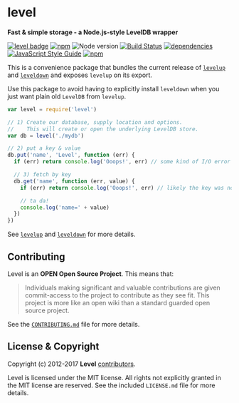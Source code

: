 # level

**Fast & simple storage - a Node.js-style LevelDB wrapper**

[![level badge](http://leveldb.org/img/badge.svg)](https://github.com/level/awesome)
[![npm](https://img.shields.io/npm/v/level.svg)](https://www.npmjs.com/package/level)
![Node version](https://img.shields.io/node/v/level.svg)
[![Build Status](https://secure.travis-ci.org/Level/level.png)](http://travis-ci.org/Level/level)
[![dependencies](https://david-dm.org/Level/level.svg)](https://david-dm.org/level/level)
[![JavaScript Style Guide](https://img.shields.io/badge/code_style-standard-brightgreen.svg)](https://standardjs.com)
[![npm](https://img.shields.io/npm/dm/level.svg)](https://www.npmjs.com/package/level)

This is a convenience package that bundles the current release of [`levelup`](https://github.com/level/levelup) and [`leveldown`](https://github.com/level/leveldown) and exposes `levelup` on its export.

Use this package to avoid having to explicitly install `leveldown` when you just want plain old `LevelDB` from `levelup`.

```js
var level = require('level')

// 1) Create our database, supply location and options.
//    This will create or open the underlying LevelDB store.
var db = level('./mydb')

// 2) put a key & value
db.put('name', 'Level', function (err) {
  if (err) return console.log('Ooops!', err) // some kind of I/O error

  // 3) fetch by key
  db.get('name', function (err, value) {
    if (err) return console.log('Ooops!', err) // likely the key was not found

    // ta da!
    console.log('name=' + value)
  })
})
```

See [`levelup`](https://github.com/level/levelup) and [`leveldown`](https://github.com/level/leveldown) for more details.

<a name="contributing"></a>
Contributing
------------

Level is an **OPEN Open Source Project**. This means that:

> Individuals making significant and valuable contributions are given commit-access to the project to contribute as they see fit. This project is more like an open wiki than a standard guarded open source project.

See the [`CONTRIBUTING.md`](https://github.com/Level/community/blob/master/CONTRIBUTING.md) file for more details.

<a name="license"></a>
License &amp; Copyright
-------------------

Copyright (c) 2012-2017 **Level** [contributors](https://github.com/level/community#contributors).

Level is licensed under the MIT license. All rights not explicitly granted in the MIT license are reserved. See the included `LICENSE.md` file for more details.
